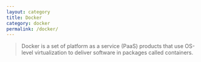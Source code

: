 ```yaml
---
layout: category
title: Docker
category: docker
permalink: /docker/
---
```

> Docker is a set of platform as a service (PaaS) products that use OS-level virtualization to deliver software in packages called containers.
